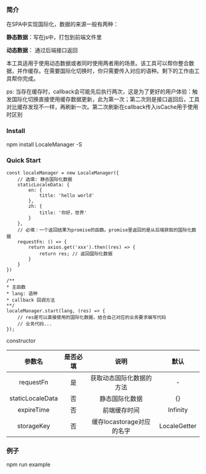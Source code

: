 ### 简介

在SPA中实现国际化，数据的来源一般有两种：

**静态数据**：写在js中，打包到前端文件里

**动态数据**： 通过后端接口返回

本工具适用于使用动态数据或者同时使用两者用的场景。该工具可以帮你整合数据，并作缓存。在需要国际化切换时，你只需要传入对应的语种。剩下的工作由工具帮你完成。

ps: 当存在缓存时，callback会可能先后执行两次，这是为了更好的用户体验：触发国际化切换直接使用缓存数据更新，此为第一次；第二次则是接口返回后，工具对比缓存发现不一样，再刷新一次。第二次刷新在callback传入isCache用于使用时区别


### Install

npm install LocaleManager -S

### Quick Start

```
const localeManager = new LocaleManager({
    // 选填: 静态国际化数据
    staticLocaleData: {
        en: {
            title: 'hello world'
        },
        zh: {
            title: '你好，世界'
        }
    },
    // 必填：一个返回结果为promise的函数。promise里返回的是从后端获取的国际化数据
    requestFn: () => {
        return axios.get('xxx').then((res) => {
            return res; // 返回国际化数据
        }
    }
})

/**
* 主函数
* lang: 语种
* callback 回调方法
**/
localeManager.start(lang, (res) => {
    // res是可以直接使用的国际化数据，结合自己对应的业务要求编写代码
    // 业务代码...
});
```

constructor

| 参数名 | 是否必填 | 说明 | 默认 |
| :----: | :----: | :----: | :----: |
| requestFn | 是 | 获取动态国际化数据的方法 | - |
| staticLocaleData | 否 | 静态国际化数据 | {} |
| expireTime | 否 | 前端缓存时间 | Infinity |
| storageKey | 否 | 缓存locastorage对应的名字 | LocaleGetter |

### 例子

npm run example